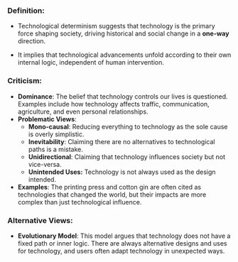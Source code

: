 ### Definition: 
+ Technological determinism suggests that technology is the primary force shaping society, driving historical and social change in a **one-way** direction.
- It implies that technological advancements unfold according to their own internal logic, independent of human intervention.
### Criticism:
- **Dominance**: The belief that technology controls our lives is questioned. Examples include how technology affects traffic, communication, agriculture, and even personal relationships.
- **Problematic Views**:
	- **Mono-causal**: Reducing everything to technology as the sole cause is overly simplistic.
	- **Inevitability**: Claiming there are no alternatives to technological paths is a mistake.
	- **Unidirectional**: Claiming that technology influences society but not vice-versa.
	- **Unintended Uses:** Technology is not always used as the design intended.
- **Examples**: The printing press and cotton gin are often cited as technologies that changed the world, but their impacts are more complex than just technological influence.
### Alternative Views:
- **Evolutionary Model**: This model argues that technology does not have a fixed path or inner logic. There are always alternative designs and uses for technology, and users often adapt technology in unexpected ways.